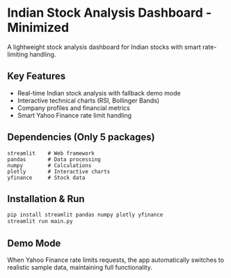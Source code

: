 # Indian Stock Analysis Dashboard - Minimized

A lightweight stock analysis dashboard for Indian stocks with smart rate-limiting handling.

## Key Features
- Real-time Indian stock analysis with fallback demo mode
- Interactive technical charts (RSI, Bollinger Bands)
- Company profiles and financial metrics
- Smart Yahoo Finance rate limit handling


## Dependencies (Only 5 packages)
```
streamlit    # Web framework
pandas       # Data processing  
numpy        # Calculations
plotly       # Interactive charts
yfinance     # Stock data
```

## Installation & Run
```bash
pip install streamlit pandas numpy plotly yfinance
streamlit run main.py
```

## Demo Mode
When Yahoo Finance rate limits requests, the app automatically switches to realistic sample data, maintaining full functionality.

